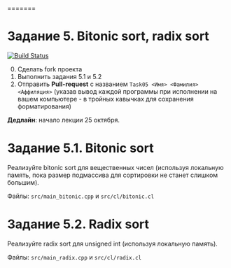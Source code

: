 =======
# Задание 5. Bitonic sort, radix sort

[![Build Status](https://github.com/GPGPUCourse/GPGPUTasks2021/actions/workflows/cmake.yml/badge.svg?branch=task05&event=push)](https://github.com/GPGPUCourse/GPGPUTasks2021/actions/workflows/cmake.yml)

0. Сделать fork проекта
1. Выполнить задания 5.1 и 5.2
2. Отправить **Pull-request** с названием ```Task05 <Имя> <Фамилия> <Аффиляция>``` (указав вывод каждой программы при исполнении на вашем компьютере - в тройных кавычках для сохранения форматирования)

**Дедлайн**: начало лекции 25 октября.

Задание 5.1. Bitonic sort
=========

Реализуйте bitonic sort для вещественных чисел (используя локальную память, пока размер подмассива для сортировки не станет слишком большим).

Файлы: ```src/main_bitonic.cpp``` и ```src/cl/bitonic.cl```

Задание 5.2. Radix sort
=========

Реализуйте radix sort для unsigned int (используя локальную память).

Файлы: ```src/main_radix.cpp``` и ```src/cl/radix.cl```
